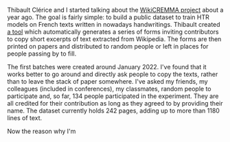 <!--
.. title: 007 - Our relation to handwriting
.. slug: 007
.. date: 2022-09-29 13:18:19 UTC-04:00
.. tags: draft
.. category: draft
.. link: 
.. description: 
.. type: text
-->

<!-- intro missing... -->
Thibault Clérice and I started talking about the [WikiCREMMA project](https://github.com/HTR-United/cremma-wikipedia) about a year ago. The goal is fairly simple: to build a public dataset to train HTR models on French texts written in nowadays handwritings. Thibault created [a tool](https://github.com/PonteIneptique/wikicremma) which automatically generates a series of forms inviting contributors to copy short excerpts of text extracted from Wikipedia. The forms are then printed on papers and distributed to random people or left in places for people passing by to fill.  

The first batches were created around January 2022. I've found that it works better to go around and directly ask people to copy the texts, rather than to leave the stack of paper somewhere. I've asked my friends, my colleagues (included in conferences), my classmates, random people to participate and, so far, 134 people participated in the experiment. They are all credited for their contribution as long as they agreed to by providing their name. The dataset currently holds 242 pages, adding up to more than 1180 lines of text.  

Now the reason why I'm 

